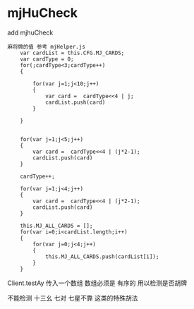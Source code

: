 # mjHuCheck
add mjhuCheck


	麻将牌的值 参考 mjHelper.js 
		var cardList = this.CFG.MJ_CARDS;
        var cardType = 0;
        for(;cardType<3;cardType++)
        {

            for(var j=1;j<10;j++)
            {
                var card =  cardType<<4 | j;
                cardList.push(card)
            }

        }


        for(var j=1;j<5;j++)
        {
            var card =  cardType<<4 | (j*2-1);
            cardList.push(card)
        }

        cardType++;

        for(var j=1;j<4;j++)
        {
            var card =  cardType<<4 | (j*2-1);
            cardList.push(card)
        }

        this.MJ_ALL_CARDS = [];
        for(var i=0;i<cardList.length;i++)
        {
            for(var j=0;j<4;j++)
            {
                this.MJ_ALL_CARDS.push(cardList[i]);
            }
        }
		
		

Client.testAy  传入一个数组  数组必须是 有序的     用以检测是否胡牌

不能检测 十三幺 七对  七星不靠 这类的特殊胡法

